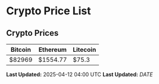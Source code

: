 # Crypto Price List

## Crypto Prices
| Bitcoin | Ethereum | Litecoin |
| ------- | -------- | -------- |
| $82969 | $1554.77 | $75.3 |
**Last Updated:** 2025-04-12 04:00 UTC
**Last Updated:** $DATE$

